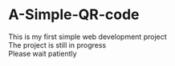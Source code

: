 # A-Simple-QR-code
This is my first simple web development project<br>
The project is still in progress<br>
Please wait patiently
